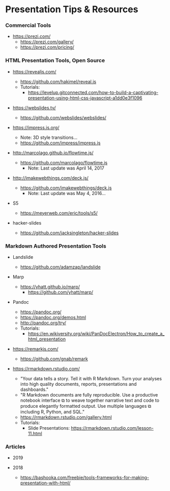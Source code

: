 
Presentation Tips & Resources
====

### Commercial Tools
* https://prezi.com/
  * https://prezi.com/gallery/
  * https://prezi.com/pricing/


### HTML Presentation Tools, Open Source
* https://revealjs.com/
  * https://github.com/hakimel/reveal.js
  * Tutorials:
    * https://levelup.gitconnected.com/how-to-build-a-captivating-presentation-using-html-css-javascript-a1dd0e3f1096

* https://webslides.tv/
  * https://github.com/webslides/webslides/

* https://impress.js.org/
  * Note: 3D style transitions...
  * https://github.com/impress/impress.js

* http://marcolago.github.io/flowtime.js/
  * https://github.com/marcolago/flowtime.js
    * Note: Last update was April 14, 2017 

* http://imakewebthings.com/deck.js/
  * https://github.com/imakewebthings/deck.js
    * Note: Last update was May 4, 2016...

* S5
  * https://meyerweb.com/eric/tools/s5/

* hacker-slides
  * https://github.com/jacksingleton/hacker-slides


### Markdown Authored Presentation Tools
* Landslide
  * https://github.com/adamzap/landslide

* Marp
  * https://yhatt.github.io/marp/
    * https://github.com/yhatt/marp/

* Pandoc
  * https://pandoc.org/
  * https://pandoc.org/demos.html
  * http://pandoc.org/try/
  * Tutorials:
    * https://en.wikiversity.org/wiki/PanDocElectron/How_to_create_a_html_presentation

* https://remarkjs.com/
  * https://github.com/gnab/remark

* https://rmarkdown.rstudio.com/
  * "Your data tells a story. Tell it with R Markdown. Turn your analyses into high quality documents, reports, presentations and dashboards."
  * "R Markdown documents are fully reproducible. Use a productive notebook interface ⧉ to weave together narrative text and code to produce elegantly formatted output. Use multiple languages ⧉ including R, Python, and SQL."
  * https://rmarkdown.rstudio.com/gallery.html
  * Tutorials:
    * Slide Presentations: https://rmarkdown.rstudio.com/lesson-11.html



### Articles
* 2019 

* 2018
  * https://bashooka.com/freebie/tools-frameworks-for-making-presentation-with-html/


